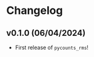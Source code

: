 # Changelog

<!--next-version-placeholder-->

## v0.1.0 (06/04/2024)

- First release of `pycounts_rms`!